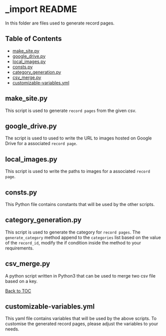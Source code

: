 # _import README <!-- omit in toc -->

In this folder are files used to generate record pages.

## Table of Contents <!-- omit in toc -->

- [make_site.py](#makesitepy)
- [google_drive.py](#googledrivepy)
- [local_images.py](#localimagespy)
- [consts.py](#constspy)
- [category_generation.py](#categorygenerationpy)
- [csv_merge.py](#csvmergepy)
- [customizable-variables.yml](#customizable-variablesyml)

## make_site.py

This script is used to generate `record pages` from the given csv.

## google_drive.py

The script is used to used to write the URL to images hosted on Google Drive for a associated `record page`.

## local_images.py

This script is used to write the paths to images for a associated `record page`.

## consts.py

This Python file contains constants that will be used by the other scripts.

## category_generation.py

This script is used to generate the category for `record pages`. The `generate_category` method append to the `categories` list based on the value of the `record_id`, modify the if condition inside the method to your requirements.

## csv_merge.py

A python script written in Python3 that can be used to merge two csv file based on a key.

[Back to TOC](#table-of-contents)

## customizable-variables.yml

This yaml file contains variables that will be used by the above scripts. To customise the generated record pages, please adjust the variables to your needs.
